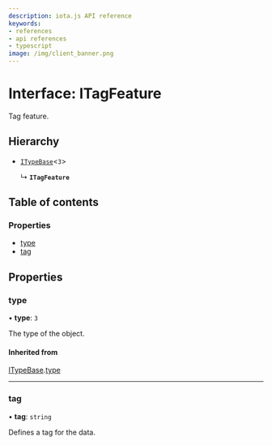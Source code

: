 ```yaml
---
description: iota.js API reference
keywords:
- references
- api references
- typescript
image: /img/client_banner.png
---
```

# Interface: ITagFeature

Tag feature.

## Hierarchy

- [`ITypeBase`](ITypeBase.md)<``3``\>

  ↳ **`ITagFeature`**

## Table of contents

### Properties

- [type](ITagFeature.md#type)
- [tag](ITagFeature.md#tag)

## Properties

### type

• **type**: ``3``

The type of the object.

#### Inherited from

[ITypeBase](ITypeBase.md).[type](ITypeBase.md#type)

___

### tag

• **tag**: `string`

Defines a tag for the data.
